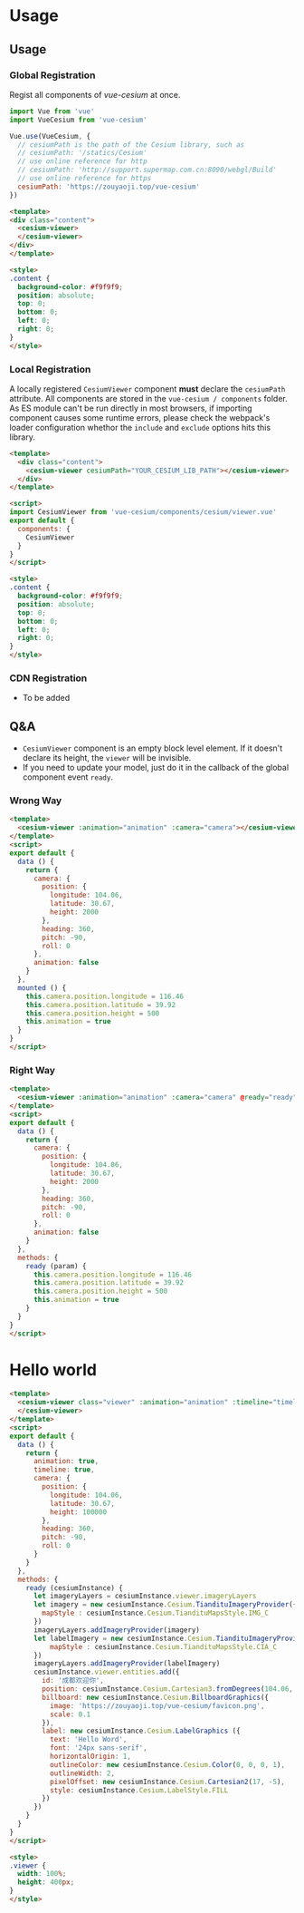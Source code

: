 # Usage

## Usage

### Global Registration

Regist all components of *vue-cesium* at once.

```javascript
import Vue from 'vue'
import VueCesium from 'vue-cesium'

Vue.use(VueCesium, {
  // cesiumPath is the path of the Cesium library, such as
  // cesiumPath: '/statics/Cesium'
  // use online reference for http
  // cesiumPath: 'http://support.supermap.com.cn:8090/webgl/Build'
  // use online reference for https
  cesiumPath: 'https://zouyaoji.top/vue-cesium'
})
```

```html
<template>
<div class="content">
  <cesium-viewer>
  </cesium-viewer>
</div>
</template>

<style>
.content {
  background-color: #f9f9f9;
  position: absolute;
  top: 0;
  bottom: 0;
  left: 0;
  right: 0;
}
</style>
```

### Local Registration

A locally registered `CesiumViewer` component **must** declare the `cesiumPath` attribute.
All components are stored in the `vue-cesium / components` folder.
As ES module can't be run directly in most browsers, if importing component causes some runtime errors, please check the webpack's loader configuration whethor the `include` and `exclude` options hits this library.

```html
<template>
  <div class="content">
    <cesium-viewer cesiumPath="YOUR_CESIUM_LIB_PATH"></cesium-viewer>
  </div>
</template>

<script>
import CesiumViewer from 'vue-cesium/components/cesium/viewer.vue'
export default {
  components: {
    CesiumViewer
  }
}
</script>

<style>
.content {
  background-color: #f9f9f9;
  position: absolute;
  top: 0;
  bottom: 0;
  left: 0;
  right: 0;
}
</style>
```

### CDN Registration

- To be added

## Q&A

- `CesiumViewer` component is an empty block level element. If it doesn't declare its height, the `viewer` will be invisible.
- If you need to update your model, just do it in the callback of the global component event `ready`.

### Wrong Way

```html
<template>
  <cesium-viewer :animation="animation" :camera="camera"></cesium-viewer>
</template>
<script>
export default {
  data () {
    return {
      camera: {
        position: {
          longitude: 104.06,
          latitude: 30.67,
          height: 2000
        },
        heading: 360,
        pitch: -90,
        roll: 0
      },
      animation: false
    }
  },
  mounted () {
    this.camera.position.longitude = 116.46
    this.camera.position.latitude = 39.92
    this.camera.position.height = 500
    this.animation = true
  }
}
</script>
```

### Right Way

```html
<template>
  <cesium-viewer :animation="animation" :camera="camera" @ready="ready"></cesium-viewer>
</template>
<script>
export default {
  data () {
    return {
      camera: {
        position: {
          longitude: 104.06,
          latitude: 30.67,
          height: 2000
        },
        heading: 360,
        pitch: -90,
        roll: 0
      },
      animation: false
    }
  },
  methods: {
    ready (param) {
      this.camera.position.longitude = 116.46
      this.camera.position.latitude = 39.92
      this.camera.position.height = 500
      this.animation = true
    }
  }
}
</script>
```

# Hello world

```html
<template>
  <cesium-viewer class="viewer" :animation="animation" :timeline="timeline" :camera="camera" @ready="ready" >
  </cesium-viewer>
</template>
<script>
export default {
  data () {
    return {
      animation: true,
      timeline: true,
      camera: {
        position: {
          longitude: 104.06,
          latitude: 30.67,
          height: 100000
        },
        heading: 360,
        pitch: -90,
        roll: 0
      }
    }
  },
  methods: {
    ready (cesiumInstance) {
      let imageryLayers = cesiumInstance.viewer.imageryLayers
      let imagery = new cesiumInstance.Cesium.TiandituImageryProvider({
        mapStyle : cesiumInstance.Cesium.TiandituMapsStyle.IMG_C
      })
      imageryLayers.addImageryProvider(imagery)
      let labelImagery = new cesiumInstance.Cesium.TiandituImageryProvider({
          mapStyle : cesiumInstance.Cesium.TiandituMapsStyle.CIA_C
      })
      imageryLayers.addImageryProvider(labelImagery)
      cesiumInstance.viewer.entities.add({
        id: '成都欢迎你',
        position: cesiumInstance.Cesium.Cartesian3.fromDegrees(104.06, 30.67, 100),
        billboard: new cesiumInstance.Cesium.BillboardGraphics({
          image: 'https://zouyaoji.top/vue-cesium/favicon.png',
          scale: 0.1
        }),
        label: new cesiumInstance.Cesium.LabelGraphics ({
          text: 'Hello Word',
          font: '24px sans-serif',
          horizontalOrigin: 1,
          outlineColor: new cesiumInstance.Cesium.Color(0, 0, 0, 1),
          outlineWidth: 2,
          pixelOffset: new cesiumInstance.Cesium.Cartesian2(17, -5),
          style: cesiumInstance.Cesium.LabelStyle.FILL
        })
      })
    }
  }
}
</script>

<style>
.viewer {
  width: 100%;
  height: 400px;
}
</style>
```

<doc-preview>
  <template>
    <cesium-viewer class="viewer" :animation="animation" :timeline="timeline" :camera="camera" @ready="ready">
    </cesium-viewer>
  </template>
  <script>
  export default {
    data () {
      return {
        animation: true,
        timeline: true,
        camera: {
          position: {
            longitude: 104.06,
            latitude: 30.67,
            height: 100000
          },
          heading: 360,
          pitch: -90,
          roll: 0
        }
      }
    },
    methods: {
      ready (cesiumInstance) {
        let imageryLayers = cesiumInstance.viewer.imageryLayers
           let imagery = new cesiumInstance.Cesium.TiandituImageryProvider({
            mapStyle : cesiumInstance.Cesium.TiandituMapsStyle.IMG_C
        })
        imageryLayers.addImageryProvider(imagery)
        let labelImagery = new cesiumInstance.Cesium.TiandituImageryProvider({
            mapStyle : cesiumInstance.Cesium.TiandituMapsStyle.CIA_C
        })
        imageryLayers.addImageryProvider(labelImagery)
        cesiumInstance.viewer.entities.add({
          id: '成都欢迎你',
          position: cesiumInstance.Cesium.Cartesian3.fromDegrees(104.06, 30.67, 100),
          billboard: new cesiumInstance.Cesium.BillboardGraphics({
            image: 'https://zouyaoji.top/vue-cesium/favicon.png',
            scale: 0.1
          }),
          label: new cesiumInstance.Cesium.LabelGraphics ({
            text: 'Hello Word',
            font: '24px sans-serif',
            horizontalOrigin: 1,
            outlineColor: new cesiumInstance.Cesium.Color(0, 0, 0, 1),
            outlineWidth: 2,
            pixelOffset: new cesiumInstance.Cesium.Cartesian2(17, -5),
            style: cesiumInstance.Cesium.LabelStyle.FILL
          })
        })
      }
    }
  }
  </script>
  <style>
  .viewer {
    width: 100%;
    height: 400px;
  }
  </style>
</doc-preview>
